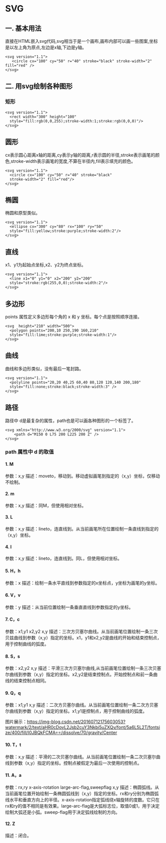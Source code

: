 # SVG

## 一. 基本用法

直接在HTML嵌入svg代码,svg相当于是一个画布,画布内部可以画一些图案,坐标是以左上角为原点,左边是x轴,下边是y轴。

```
<svg version="1.1">
   <circle cx="100" cy="50" r="40" stroke="black" stroke-width="2" fill="red" />
</svg>
```

## 二. 用svg绘制各种图形

### 矩形

```
<svg version="1.1">
  <rect width="300" height="100"
  style="fill:rgb(0,0,255);stroke-width:1;stroke:rgb(0,0,0)"/>
</svg>
```

## 圆形

cx表示圆心距离x轴的距离,cy表示y轴的距离,r表示圆的半径,stroke表示画笔的颜色,stroke-width表示画笔的宽度,不算在半径内,fill表示填充的颜色。
```
<svg version="1.1">
  <circle cx="100" cy="50" r="40" stroke="black"
  stroke-width="2" fill="red"/>
</svg>
```

## 椭圆
椭圆和原型类似。
```
<svg version="1.1">
  <ellipse cx="300" cy="80" rx="100" ry="50"
  style="fill:yellow;stroke:purple;stroke-width:2"/>
</svg>
```

## 直线
x1、y1为起始点坐标,x2、y2为终点坐标。
```
<svg version="1.1">
  <line x1="0" y1="0" x2="200" y2="200"
  style="stroke:rgb(255,0,0);stroke-width:2"/>
</svg>
```

## 多边形
points 属性定义多边形每个角的 x 和 y 坐标。每个点是按照顺序连接。
```
<svg  height="210" width="500">
  <polygon points="200,10 250,190 160,210"
  style="fill:lime;stroke:purple;stroke-width:1"/>
</svg>
```

## 曲线
曲线和多边形类似，没有最后一笔封路。
```
<svg version="1.1">
  <polyline points="20,20 40,25 60,40 80,120 120,140 200,180"
  style="fill:none;stroke:black;stroke-width:3" />
</svg>
```

## 路径

路径中 d是最复杂的属性，path也是可以画各种图形的一个标签了。

```
<svg xmlns="http://www.w3.org/2000/svg" version="1.1">
    <path d="M150 0 L75 200 L225 200 Z" />
</svg>
```

### path 属性中 d 的取值



#### 1. M 
参数：x,y
描述：moveto，移动到。移动虚拟画笔到指定的（x,y）坐标，仅移动不绘制。

#### 2. m 
参数：x,y
描述：同M，但使用相对坐标。

#### 3. L 
参数：x,y
描述：lineto，连直线到。从当前画笔所在位置绘制一条直线到指定的（x,y）坐标。

#### 4. l 
参数：x,y
描述：lineto，连直线到。同L，但使用相对坐标。

#### 5. H，h
参数：x
描述：绘制一条水平直线到参数指定的x坐标点，y坐标为画笔的y坐标。

#### 6. V，v
参数：y
描述：从当前位置绘制一条垂直直线到参数指定的y坐标。

#### 7. C，c
参数：x1,y1 x2,y2 x,y
描述：三次方贝塞尔曲线。从当前画笔位置绘制一条三次贝兹曲线到参数（x,y）指定的坐标。x1，y1和x2,y2是曲线的开始和结束控制点，用于控制曲线的弧度。

#### 8. S，s
参数：x2,y2 x,y
描述：平滑三次方贝塞尔曲线,从当前画笔位置绘制一条三次贝塞尔曲线到参数（x,y）指定的坐标。x2,y2是结束控制点。开始控制点和前一条曲线的结束控制点相同。

#### 9. Q，q
参数：x1,y1 x,y
描述：二次方贝塞尔曲线。从当前画笔位置绘制一条二次方贝塞尔曲线到参数（x,y）指定的坐标。x1,y1是控制点，用于控制曲线的弧度。

图片展示：https://img-blog.csdn.net/20160712175603053?watermark/2/text/aHR0cDovL2Jsb2cuY3Nkbi5uZXQv/font/5a6L5L2T/fontsize/400/fill/I0JBQkFCMA==/dissolve/70/gravity/Center

#### 10. T，t
参数：x,y
描述：平滑的二次贝塞尔曲线。从当前画笔位置绘制一条二次贝塞尔曲线到参数（x,y）指定的坐标。控制点被假定为最后一次使用的控制点。

#### 11. A，a
参数：rx,ry x-axis-rotation large-arc-flag,sweepflag x,y
描述：椭圆弧线。从当前画笔位置开始绘制一条椭圆弧线到（x,y）指定的坐标。rx和ry分别为椭圆弧线水平和垂直方向上的半径。x-axis-rotation指定弧线绕x轴旋转的度数。它只在rx和ry的值不相同是有效果。large-arc-flag是大弧标志位，取值0或1，用于决定绘制大弧还是小弧。sweep-flag用于决定弧线绘制的方向。

#### 12. Z
描述：闭合。


